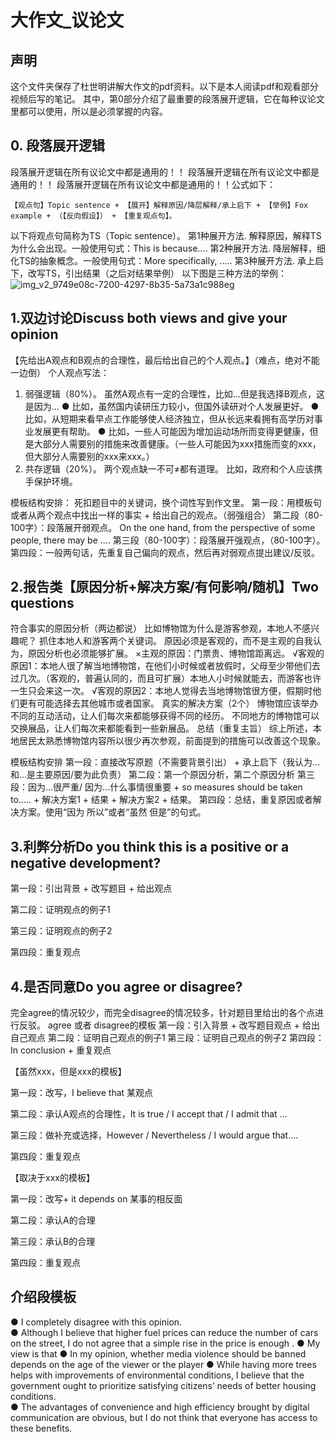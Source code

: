 # 大作文_议论文
## 声明
这个文件夹保存了杜世明讲解大作文的pdf资料。以下是本人阅读pdf和观看部分视频后写的笔记。
其中，第0部分介绍了最重要的段落展开逻辑，它在每种议论文里都可以使用，所以是必须掌握的内容。
## 0. 段落展开逻辑
段落展开逻辑在所有议论文中都是通用的！！
段落展开逻辑在所有议论文中都是通用的！！
段落展开逻辑在所有议论文中都是通用的！！公式如下：
```
【观点句】Topic sentence + 【展开】解释原因/降层解释/承上启下 + 【举例】Fox example + （【反向假设】） + 【重复观点句】。
```
以下将观点句简称为TS（Topic sentence）。
第1种展开方法. 解释原因，解释TS为什么会出现。一般使用句式：This is because....
第2种展开方法. 降层解释，细化TS的抽象概念。一般使用句式：More specifically, .....
第3种展开方法. 承上启下，改写TS，引出结果（之后对结果举例）
以下图是三种方法的举例：
![img_v2_9749e08c-7200-4297-8b35-5a73a1c988eg](https://user-images.githubusercontent.com/65701532/198945033-44fdf102-8cb0-489a-b848-38bc9dd28f54.jpg)


## 1.双边讨论Discuss both views and give your opinion
【先给出A观点和B观点的合理性，最后给出自己的个人观点。】（难点，绝对不能一边倒）
个人观点写法：
1. 弱强逻辑（80%）。
虽然A观点有一定的合理性，比如...但是我选择B观点，这是因为...
● 比如，虽然国内读研压力较小，但国外读研对个人发展更好。
● 比如，从短期来看早点工作能够使人经济独立，但从长远来看拥有高学历对事业发展更有帮助。
● 比如，一些人可能因为增加运动场所而变得更健康，但是大部分人需要别的措施来改善健康。（一些人可能因为xxx措施而变的xxx，但大部分人需要别的xxx来xxx。）
2. 共存逻辑（20%）。
两个观点缺一不可≠都有道理。
比如，政府和个人应该携手保护环境。

模板结构安排：
死扣题目中的关键词，换个词性写到作文里。
第一段：用模板句或者从两个观点中找出一样的事实 + 给出自己的观点。（弱强组合）
第二段（80-100字）：段落展开弱观点。
On the one hand, from the perspective of some people, there may be ....
第三段（80-100字）：段落展开强观点，（80-100字）。
第四段：一般两句话，先重复自己偏向的观点，然后再对弱观点提出建议/反驳。

## 2.报告类【原因分析+解决方案/有何影响/随机】Two questions 
符合事实的原因分析（两边都说）
比如博物馆为什么是游客参观，本地人不感兴趣呢？
抓住本地人和游客两个关键词。
原因必须是客观的，而不是主观的自我认为，原因分析也必须能够扩展。
×主观的原因：门票贵、博物馆距离远。
√客观的原因1：本地人很了解当地博物馆，在他们小时候或者放假时，父母至少带他们去过几次。（客观的，普遍认同的，而且可扩展）本地人小时候就能去，而游客也许一生只会来这一次。
√客观的原因2：本地人觉得去当地博物馆很方便，假期时他们更有可能选择去其他城市或者国家。
真实的解决方案（2个）
博物馆应该举办不同的互动活动，让人们每次来都能够获得不同的经历。
不同地方的博物馆可以交换展品，让人们每次来都能看到一些新展品。
总结（重复主旨）
综上所述，本地居民太熟悉博物馆内容所以很少再次参观，前面提到的措施可以改善这个现象。

模板结构安排
第一段：直接改写原题（不需要背景引出） + 承上启下（我认为...和...是主要原因/要为此负责）
第二段：第一个原因分析，第二个原因分析
第三段：因为...很严重/ 因为...什么事情很重要 + so measures should be taken to..... + 解决方案1 + 结果 + 解决方案2 + 结果。
第四段：总结，重复原因或者解决方案。使用“因为 所以”或者“虽然 但是”的句式。

## 3.利弊分析Do you think this is a positive or a negative development? 
第一段：引出背景 + 改写题目 + 给出观点

第二段：证明观点的例子1

第三段：证明观点的例子2

第四段：重复观点

## 4.是否同意Do you agree or disagree? 
完全agree的情况较少，而完全disagree的情况较多，针对题目里给出的各个点进行反驳。
agree 或者 disagree的模板
第一段：引入背景 + 改写题目观点 + 给出自己观点
第二段：证明自己观点的例子1
第三段：证明自己观点的例子2
第四段：In conclusion + 重复观点


【虽然xxx，但是xxx的模板】

第一段：改写，I believe that 某观点

第二段：承认A观点的合理性，It is true / I accept that / I admit that ...

第三段：做补充或选择，However / Nevertheless / I would argue that....

第四段：重复观点


【取决于xxx的模板】

第一段：改写+ it depends on 某事的相反面

第二段：承认A的合理

第三段：承认B的合理

第四段：重复观点


## 介绍段模板
● I completely disagree with this opinion.  
●  Although I believe that higher fuel prices can reduce the number of cars on the street, I do  not agree that a simple rise in the price is enough .
● My view is that 
● In my opinion, whether media violence should be banned depends  on the age of the viewer or the player 
● While having more trees helps with improvements of environmental conditions, I believe that the government ought to prioritize satisfying citizens’ needs of better housing conditions.  
●  The advantages of convenience and high efficiency brought by digital communication are obvious, but I do not think that everyone has access to these benefits.  
